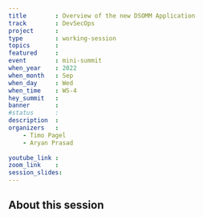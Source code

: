 ```yaml
---
title        : Overview of the new DSOMM Application
track        : DevSecOps
project      : 
type         : working-session
topics       : 
featured     :
event        : mini-summit
when_year    : 2022
when_month   : Sep
when_day     : Wed
when_time    : WS-4
hey_summit   : 
banner       : 
#status      : 
description  :
organizers   :
    - Timo Pagel
    - Aryan Prasad
       
youtube_link : 
zoom_link    : 
session_slides:
---
```




## About this session

